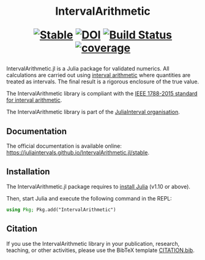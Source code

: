 <h1 align="center">
IntervalArithmetic

[![Stable](https://img.shields.io/badge/docs-stable-blue.svg)](https://juliaintervals.github.io/IntervalArithmetic.jl/stable)
[![DOI](https://zenodo.org/badge/87007945.svg)](https://zenodo.org/badge/latestdoi/87007945)
[![Build Status](https://github.com/JuliaIntervals/IntervalArithmetic.jl/workflows/CI/badge.svg)](https://github.com/JuliaIntervals/IntervalArithmetic.jl/actions/workflows/CI.yml)
[![coverage](https://codecov.io/gh/JuliaIntervals/IntervalArithmetic.jl/branch/master/graph/badge.svg)](https://codecov.io/gh/JuliaIntervals/IntervalArithmetic.jl)
</h1>

IntervalArithmetic.jl is a Julia package for validated numerics. All calculations are carried out using [interval arithmetic](https://en.wikipedia.org/wiki/Interval_arithmetic) where quantities are treated as intervals. The final result is a rigorous enclosure of the true value.

The IntervalArithmetic library is compliant with the [IEEE 1788-2015 standard for interval arithmetic](https://standards.ieee.org/findstds/standard/1788-2015.html).

The IntervalArithmetic library is part of the [JuliaInterval organisation](https://juliaintervals.github.io).

## Documentation

The official documentation is available online: https://juliaintervals.github.io/IntervalArithmetic.jl/stable.

## Installation

The IntervalArithmetic.jl package requires to [install Julia](https://julialang.org/downloads/) (v1.10 or above).

Then, start Julia and execute the following command in the REPL:

```julia
using Pkg; Pkg.add("IntervalArithmetic")
```

## Citation

If you use the IntervalArithmetic library in your publication, research, teaching, or other activities, please use the BibTeX template [CITATION.bib](https://github.com/JuliaIntervals/IntervalArithmetic.jl/blob/master/CITATION.bib).
